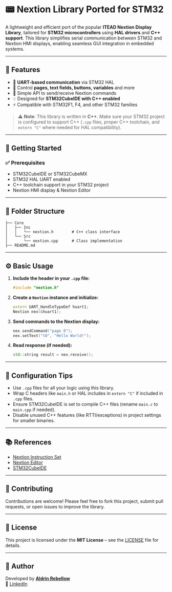 # 📟 Nextion Library Ported for STM32

A lightweight and efficient port of the popular **ITEAD Nextion Display Library**, tailored for **STM32 microcontrollers** using **HAL drivers** and **C++ support**. This library simplifies serial communication between STM32 and Nextion HMI displays, enabling seamless GUI integration in embedded systems.

---

## 🚀 Features

- 🔌 **UART-based communication** via STM32 HAL
- 🧾 Control **pages, text fields, buttons, variables** and more
- 🔁 Simple API to send/receive Nextion commands
- 💡 Designed for **STM32CubeIDE with C++ enabled**
- ⚡ Compatible with STM32F1, F4, and other STM32 families

> ⚠️ **Note**: This library is written in **C++**. Make sure your STM32 project is configured to support C++ (`.cpp` files, proper C++ toolchain, and `extern "C"` where needed for HAL compatibility).

---

## 🧰 Getting Started

### ✅ Prerequisites

- STM32CubeIDE or STM32CubeMX
- STM32 HAL UART enabled
- C++ toolchain support in your STM32 project
- Nextion HMI display & Nextion Editor

---

## 📁 Folder Structure

```
├── Core
│   ├── Inc
│   │   └── nextion.h        # C++ class interface
│   └── Src
│       └── nextion.cpp      # Class implementation
├── README.md
```

---

## ⚙️ Basic Usage

1. **Include the header in your `.cpp` file:**
   ```cpp
   #include "nextion.h"
   ```

2. **Create a `Nextion` instance and initialize:**
   ```cpp
   extern UART_HandleTypeDef huart1;
   Nextion nex(&huart1);
   ```

3. **Send commands to the Nextion display:**
   ```cpp
   nex.sendCommand("page 0");
   nex.setText("t0", "Hello World!");
   ```

4. **Read response (if needed):**
   ```cpp
   std::string result = nex.receive();
   ```

---

## 🔧 Configuration Tips

- Use `.cpp` files for all your logic using this library.
- Wrap C headers like `main.h` or HAL includes in `extern "C"` if included in `.cpp` files.
- Ensure STM32CubeIDE is set to compile C++ files (rename `main.c` to `main.cpp` if needed).
- Disable unused C++ features (like RTTI/exceptions) in project settings for smaller binaries.

---

## 📚 References

- [Nextion Instruction Set](https://nextion.tech/instruction-set/)
- [Nextion Editor](https://nextion.tech/nextion-editor/)
- [STM32CubeIDE](https://www.st.com/en/development-tools/stm32cubeide.html)

---

## 🤝 Contributing

Contributions are welcome! Please feel free to fork this project, submit pull requests, or open issues to improve the library.

---

## 📄 License

This project is licensed under the **MIT License** – see the [LICENSE](LICENSE) file for details.

---

## 👤 Author

Developed by **[Aldrin Rebellow](https://github.com/aldrinrebellow7)**  
🔗 [LinkedIn](https://www.linkedin.com/in/aldrinrebellow)
